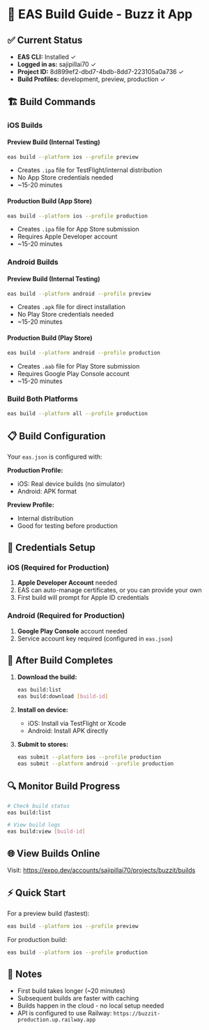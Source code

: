 # 🚀 EAS Build Guide - Buzz it App

## ✅ Current Status

- **EAS CLI:** Installed ✓
- **Logged in as:** sajipillai70 ✓
- **Project ID:** 8d899ef2-dbd7-4bdb-8dd7-223105a0a736 ✓
- **Build Profiles:** development, preview, production ✓

## 🏗️ Build Commands

### iOS Builds

#### Preview Build (Internal Testing)
```bash
eas build --platform ios --profile preview
```
- Creates `.ipa` file for TestFlight/internal distribution
- No App Store credentials needed
- ~15-20 minutes

#### Production Build (App Store)
```bash
eas build --platform ios --profile production
```
- Creates `.ipa` file for App Store submission
- Requires Apple Developer account
- ~15-20 minutes

### Android Builds

#### Preview Build (Internal Testing)
```bash
eas build --platform android --profile preview
```
- Creates `.apk` file for direct installation
- No Play Store credentials needed
- ~15-20 minutes

#### Production Build (Play Store)
```bash
eas build --platform android --profile production
```
- Creates `.aab` file for Play Store submission
- Requires Google Play Console account
- ~15-20 minutes

### Build Both Platforms
```bash
eas build --platform all --profile production
```

## 📋 Build Configuration

Your `eas.json` is configured with:

**Production Profile:**
- iOS: Real device builds (no simulator)
- Android: APK format

**Preview Profile:**
- Internal distribution
- Good for testing before production

## 🔐 Credentials Setup

### iOS (Required for Production)
1. **Apple Developer Account** needed
2. EAS can auto-manage certificates, or you can provide your own
3. First build will prompt for Apple ID credentials

### Android (Required for Production)
1. **Google Play Console** account needed
2. Service account key required (configured in `eas.json`)

## 📱 After Build Completes

1. **Download the build:**
   ```bash
   eas build:list
   eas build:download [build-id]
   ```

2. **Install on device:**
   - iOS: Install via TestFlight or Xcode
   - Android: Install APK directly

3. **Submit to stores:**
   ```bash
   eas submit --platform ios --profile production
   eas submit --platform android --profile production
   ```

## 🔍 Monitor Build Progress

```bash
# Check build status
eas build:list

# View build logs
eas build:view [build-id]
```

## 🌐 View Builds Online

Visit: https://expo.dev/accounts/sajipillai70/projects/buzzit/builds

## ⚡ Quick Start

For a preview build (fastest):
```bash
eas build --platform ios --profile preview
```

For production build:
```bash
eas build --platform ios --profile production
```

## 📝 Notes

- First build takes longer (~20 minutes)
- Subsequent builds are faster with caching
- Builds happen in the cloud - no local setup needed
- API is configured to use Railway: `https://buzzit-production.up.railway.app`

